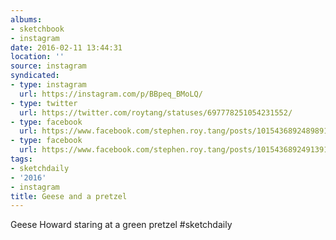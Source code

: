```yaml
---
albums:
- sketchbook
- instagram
date: 2016-02-11 13:44:31
location: ''
source: instagram
syndicated:
- type: instagram
  url: https://instagram.com/p/BBpeq_BMoLQ/
- type: twitter
  url: https://twitter.com/roytang/statuses/697778251054231552/
- type: facebook
  url: https://www.facebook.com/stephen.roy.tang/posts/10154368924898912:0
- type: facebook
  url: https://www.facebook.com/stephen.roy.tang/posts/10154368924913912
tags:
- sketchdaily
- '2016'
- instagram
title: Geese and a pretzel
---
```


Geese Howard staring at a green pretzel #sketchdaily